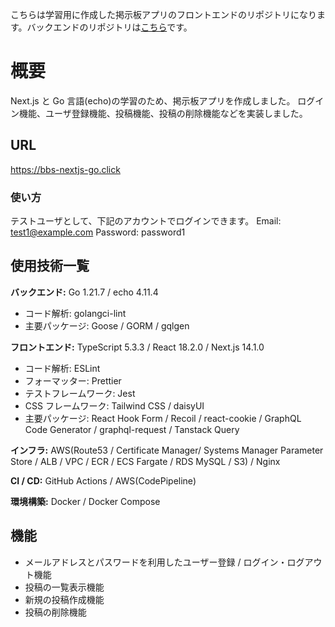 こちらは学習用に作成した掲示板アプリのフロントエンドのリポジトリになります。バックエンドのリポジトリは[こちら](https://github.com/progsystem926/bbs-nextjs-go-back)です。

# 概要

Next.js と Go 言語(echo)の学習のため、掲示板アプリを作成しました。
ログイン機能、ユーザ登録機能、投稿機能、投稿の削除機能などを実装しました。

## URL

https://bbs-nextjs-go.click

### 使い方

テストユーザとして、下記のアカウントでログインできます。
Email: test1@example.com
Password: password1

## 使用技術一覧

**バックエンド:** Go 1.21.7 / echo 4.11.4

- コード解析: golangci-lint
- 主要パッケージ: Goose / GORM / gqlgen

**フロントエンド:** TypeScript 5.3.3 / React 18.2.0 / Next.js 14.1.0

- コード解析: ESLint
- フォーマッター: Prettier
- テストフレームワーク: Jest
- CSS フレームワーク: Tailwind CSS / daisyUI
- 主要パッケージ: React Hook Form / Recoil / react-cookie / GraphQL Code Generator / graphql-request / Tanstack Query

**インフラ:** AWS(Route53 / Certificate Manager/ Systems Manager Parameter Store / ALB / VPC / ECR / ECS Fargate / RDS MySQL / S3) / Nginx

**CI / CD:** GitHub Actions / AWS(CodePipeline)

**環境構築:** Docker / Docker Compose

## 機能

- メールアドレスとパスワードを利用したユーザー登録 / ログイン・ログアウト機能
- 投稿の一覧表示機能
- 新規の投稿作成機能
- 投稿の削除機能
